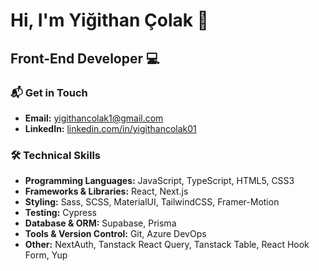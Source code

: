 # Hi, I'm Yiğithan Çolak 👋

## Front-End Developer 💻

### 📬 Get in Touch

- **Email:** [yigithancolak1@gmail.com](mailto:yigithancolak1@gmail.com)
- **LinkedIn:** [linkedin.com/in/yigithancolak01](https://www.linkedin.com/in/yigithancolak01/)


### 🛠 Technical Skills

- **Programming Languages:** JavaScript, TypeScript, HTML5, CSS3
- **Frameworks & Libraries:** React, Next.js
- **Styling:** Sass, SCSS, MaterialUI, TailwindCSS, Framer-Motion
- **Testing:** Cypress
- **Database & ORM:** Supabase, Prisma
- **Tools & Version Control:** Git, Azure DevOps
- **Other:** NextAuth, Tanstack React Query, Tanstack Table, React Hook Form, Yup
